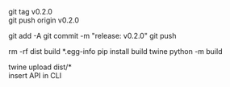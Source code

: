 git tag v0.2.0  
git push origin v0.2.0 

git add -A
git commit -m "release: v0.2.0"
git push


rm -rf dist build *.egg-info
pip install build twine
python -m build  

twine upload dist/*        
insert API in CLI

